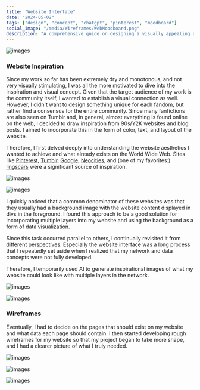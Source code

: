 ```yaml
---
title: "Website Interface"
date: "2024-05-02"
tags: ["design", "concept", "chatgpt", "pinterest", "moodboard"]
social_image: "/media/Wireframes/WebMoodboard.png"
description: "A comprehensive guide on designing a visually appealing and functional website interface, inspired by 90s/Y2K aesthetics and popular web platforms."
---
```


![images](/media/Wireframes/WebMoodboard.png)

### Website Inspiration
Since my work so far has been extremely dry and monotonous, and not very visually stimulating, I was all the more motivated to dive into the inspiration and visual concept. Given that the target audience of my work is the community itself, I wanted to establish a visual connection as well. However, I didn't want to design something unique for each fandom, but rather find a consensus for the entire community. Since many fanfictions are also seen on Tumblr and, in general, almost everything is found online on the web, I decided to draw inspiration from 90s/Y2K websites and blog posts. I aimed to incorporate this in the form of color, text, and layout of the website.

Therefore, I first delved deeply into understanding the website aesthetics I wanted to achieve and what already exists on the World Wide Web. Sites like [Pinterest](https://www.pinterest.com/), [Tumblr](https://www.tumblr.com/), [Google](https://www.google.com/), [Neocities](https://neocities.org/browse), and (one of my favorites:) [lingscars](https://www.lingscars.com/) were a significant source of inspiration.

![images](/media/Wireframes/WebRecherche.png)

![images](/media/Wireframes/lings-cars.jpg)

I quickly noticed that a common denominator of these websites was that they usually had a background image with the website content displayed in divs in the foreground. I found this approach to be a good solution for incorporating multiple layers into my website and using the background as a form of data visualization.

Since this task occurred parallel to others, I continually revisited it from different perspectives. Especially the website interface was a long process that I repeatedly set aside when I realized that my network and data concepts were not fully developed.

Therefore, I temporarily used AI to generate inspirational images of what my website could look like with multiple layers in the network.

![images](/media/Wireframes/AI_Moodboard.png)

![images](/media/Wireframes/chatgpt_visual_inspo12.webp)


### Wireframes

Eventually, I had to decide on the pages that should exist on my website and what data each page should contain. I then started developing rough wireframes for my website so that my project began to take more shape, and I had a clearer picture of what I truly needed.

![images](/media/Wireframes/UX03.png)

![images](/media/Wireframes/UX01.png)

![images](/media/Wireframes/UX02.png)
